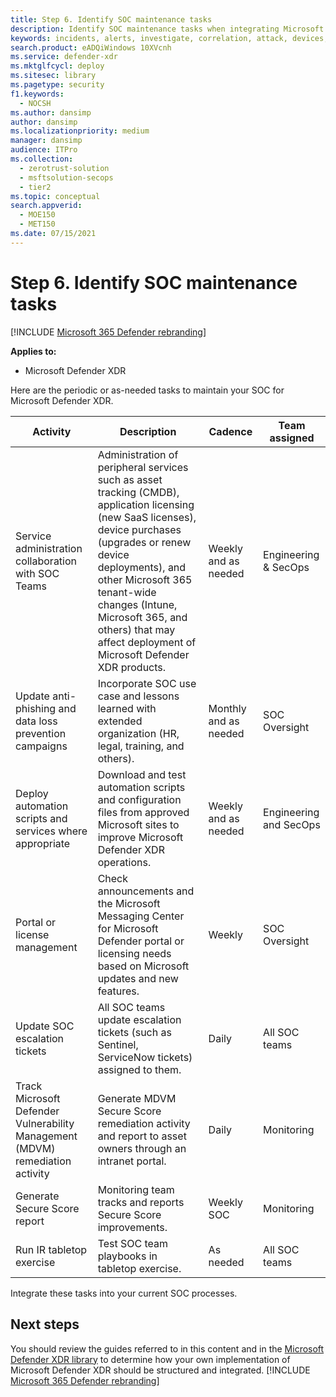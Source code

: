 ```yaml
---
title: Step 6. Identify SOC maintenance tasks
description: Identify SOC maintenance tasks when integrating Microsoft Defender XDR into your security operations.
keywords: incidents, alerts, investigate, correlation, attack, devices, users, identities, identity, mailbox, email, 365, microsoft, m365, incident response, cyber-attack, secops, security operations, soc
search.product: eADQiWindows 10XVcnh
ms.service: defender-xdr
ms.mktglfcycl: deploy
ms.sitesec: library
ms.pagetype: security
f1.keywords: 
  - NOCSH
ms.author: dansimp
author: dansimp
ms.localizationpriority: medium
manager: dansimp
audience: ITPro
ms.collection: 
  - zerotrust-solution
  - msftsolution-secops
  - tier2
ms.topic: conceptual
search.appverid: 
  - MOE150
  - MET150
ms.date: 07/15/2021
---
```


# Step 6. Identify SOC maintenance tasks

[!INCLUDE [Microsoft 365 Defender rebranding](../includes/microsoft-defender.md)]

**Applies to:**
- Microsoft Defender XDR

Here are the periodic or as-needed tasks to maintain your SOC for Microsoft Defender XDR.

|Activity|Description|Cadence|Team assigned|
|---|---|---|---|
|Service administration collaboration with SOC Teams|Administration of peripheral services such as asset tracking (CMDB), application licensing (new SaaS licenses), device purchases (upgrades or renew device deployments),  and other Microsoft 365 tenant-wide changes (Intune, Microsoft 365, and others) that may affect deployment of Microsoft Defender XDR products.|Weekly and as needed|Engineering & SecOps|
|Update anti-phishing and data loss prevention campaigns|Incorporate SOC use case and lessons learned with extended organization (HR, legal, training, and others).|Monthly and as needed|SOC Oversight|
|Deploy automation scripts and services where appropriate|Download and test automation scripts and configuration files from approved Microsoft sites to improve Microsoft Defender XDR operations.|Weekly and as needed|Engineering and SecOps|
|Portal or license management|Check announcements and the Microsoft Messaging Center for Microsoft Defender portal or licensing needs based on Microsoft updates and new features.|Weekly|SOC Oversight|
|Update SOC escalation tickets|All SOC teams update escalation tickets (such as Sentinel, ServiceNow tickets) assigned to them.|Daily|All SOC teams|
|Track Microsoft Defender Vulnerability Management (MDVM) remediation activity|Generate MDVM Secure Score remediation activity and report to asset owners through an intranet portal.|Daily|Monitoring|
|Generate Secure Score report|Monitoring team tracks and reports Secure Score improvements.|Weekly SOC|Monitoring|
|Run IR tabletop exercise|Test SOC team playbooks in tabletop exercise.|As needed|All SOC teams|

Integrate these tasks into your current SOC processes.

## Next steps

You should review the guides referred to in this content and in the [Microsoft Defender XDR library](/microsoft-365/security/defender) to determine how your own implementation of Microsoft Defender XDR should be structured and integrated.
[!INCLUDE [Microsoft 365 Defender rebranding](../../includes/defender-m3d-techcommunity.md)]
